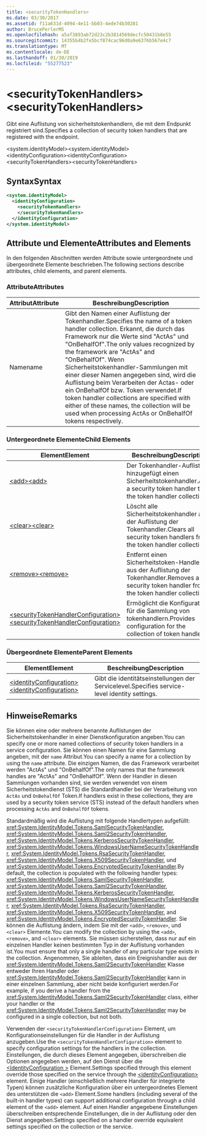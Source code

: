 ```yaml
---
title: <securityTokenHandlers>
ms.date: 03/30/2017
ms.assetid: f11a631d-4094-4e11-bb03-4ede74b30281
author: BrucePerlerMS
ms.openlocfilehash: a5af3893ab72d23c2b3814569decfc50431b8e55
ms.sourcegitcommit: 14355b4b2fe5bcf874cac96d0a9e6376b567e4c7
ms.translationtype: MT
ms.contentlocale: de-DE
ms.lasthandoff: 01/30/2019
ms.locfileid: "55277523"
---
```

# <a name="securitytokenhandlers"></a><span data-ttu-id="a1620-101">\<securityTokenHandlers></span><span class="sxs-lookup"><span data-stu-id="a1620-101">\<securityTokenHandlers></span></span>
<span data-ttu-id="a1620-102">Gibt eine Auflistung von sicherheitstokenhandlern, die mit dem Endpunkt registriert sind.</span><span class="sxs-lookup"><span data-stu-id="a1620-102">Specifies a collection of security token handlers that are registered with the endpoint.</span></span>  
  
 <span data-ttu-id="a1620-103">\<system.identityModel></span><span class="sxs-lookup"><span data-stu-id="a1620-103">\<system.identityModel></span></span>  
<span data-ttu-id="a1620-104">\<identityConfiguration></span><span class="sxs-lookup"><span data-stu-id="a1620-104">\<identityConfiguration></span></span>  
<span data-ttu-id="a1620-105">\<securityTokenHandlers></span><span class="sxs-lookup"><span data-stu-id="a1620-105">\<securityTokenHandlers></span></span>  
  
## <a name="syntax"></a><span data-ttu-id="a1620-106">Syntax</span><span class="sxs-lookup"><span data-stu-id="a1620-106">Syntax</span></span>  
  
```xml  
<system.identityModel>  
  <identityConfiguration>  
    <securityTokenHandlers>  
    </securityTokenHandlers>  
  </identityConfiguration>  
</system.identityModel>  
```  
  
## <a name="attributes-and-elements"></a><span data-ttu-id="a1620-107">Attribute und Elemente</span><span class="sxs-lookup"><span data-stu-id="a1620-107">Attributes and Elements</span></span>  
 <span data-ttu-id="a1620-108">In den folgenden Abschnitten werden Attribute sowie untergeordnete und übergeordnete Elemente beschrieben.</span><span class="sxs-lookup"><span data-stu-id="a1620-108">The following sections describe attributes, child elements, and parent elements.</span></span>  
  
### <a name="attributes"></a><span data-ttu-id="a1620-109">Attribute</span><span class="sxs-lookup"><span data-stu-id="a1620-109">Attributes</span></span>  
  
|<span data-ttu-id="a1620-110">Attribut</span><span class="sxs-lookup"><span data-stu-id="a1620-110">Attribute</span></span>|<span data-ttu-id="a1620-111">Beschreibung</span><span class="sxs-lookup"><span data-stu-id="a1620-111">Description</span></span>|  
|---------------|-----------------|  
|<span data-ttu-id="a1620-112">Name</span><span class="sxs-lookup"><span data-stu-id="a1620-112">name</span></span>|<span data-ttu-id="a1620-113">Gibt den Namen einer Auflistung der Tokenhandler.</span><span class="sxs-lookup"><span data-stu-id="a1620-113">Specifies the name of a token handler collection.</span></span> <span data-ttu-id="a1620-114">Erkannt, die durch das Framework nur die Werte sind "ActAs" und "OnBehalfOf".</span><span class="sxs-lookup"><span data-stu-id="a1620-114">The only values recognized by the framework are "ActAs" and "OnBehalfOf".</span></span> <span data-ttu-id="a1620-115">Wenn Sicherheitstokenhandler-Sammlungen mit einer dieser Namen angegeben sind, wird die Auflistung beim Verarbeiten der Actas- oder ein OnBehalfOf bzw. Token verwendet.</span><span class="sxs-lookup"><span data-stu-id="a1620-115">If token handler collections are specified with either of these names, the collection will be used when processing ActAs or OnBehalfOf tokens respectively.</span></span>|  
  
### <a name="child-elements"></a><span data-ttu-id="a1620-116">Untergeordnete Elemente</span><span class="sxs-lookup"><span data-stu-id="a1620-116">Child Elements</span></span>  
  
|<span data-ttu-id="a1620-117">Element</span><span class="sxs-lookup"><span data-stu-id="a1620-117">Element</span></span>|<span data-ttu-id="a1620-118">Beschreibung</span><span class="sxs-lookup"><span data-stu-id="a1620-118">Description</span></span>|  
|-------------|-----------------|  
|[<span data-ttu-id="a1620-119">\<add></span><span class="sxs-lookup"><span data-stu-id="a1620-119">\<add></span></span>](../../../../../docs/framework/configure-apps/file-schema/windows-identity-foundation/add.md)|<span data-ttu-id="a1620-120">Der Tokenhandler-Auflistung hinzugefügt einen Sicherheitstokenhandler.</span><span class="sxs-lookup"><span data-stu-id="a1620-120">Adds a security token handler to the token handler collection.</span></span>|  
|[<span data-ttu-id="a1620-121">\<clear></span><span class="sxs-lookup"><span data-stu-id="a1620-121">\<clear></span></span>](../../../../../docs/framework/configure-apps/file-schema/windows-identity-foundation/clear.md)|<span data-ttu-id="a1620-122">Löscht alle Sicherheitstokenhandler aus der Auflistung der Tokenhandler.</span><span class="sxs-lookup"><span data-stu-id="a1620-122">Clears all security token handlers from the token handler collection.</span></span>|  
|[<span data-ttu-id="a1620-123">\<remove></span><span class="sxs-lookup"><span data-stu-id="a1620-123">\<remove></span></span>](../../../../../docs/framework/configure-apps/file-schema/windows-identity-foundation/remove.md)|<span data-ttu-id="a1620-124">Entfernt einen Sicherheitstoken-Handler aus der Auflistung der Tokenhandler.</span><span class="sxs-lookup"><span data-stu-id="a1620-124">Removes a security token handler from the token handler collection.</span></span>|  
|[<span data-ttu-id="a1620-125">\<securityTokenHandlerConfiguration></span><span class="sxs-lookup"><span data-stu-id="a1620-125">\<securityTokenHandlerConfiguration></span></span>](../../../../../docs/framework/configure-apps/file-schema/windows-identity-foundation/securitytokenhandlerconfiguration.md)|<span data-ttu-id="a1620-126">Ermöglicht die Konfiguration für die Sammlung von tokenhandlern.</span><span class="sxs-lookup"><span data-stu-id="a1620-126">Provides configuration for the collection of token handlers.</span></span>|  
  
### <a name="parent-elements"></a><span data-ttu-id="a1620-127">Übergeordnete Elemente</span><span class="sxs-lookup"><span data-stu-id="a1620-127">Parent Elements</span></span>  
  
|<span data-ttu-id="a1620-128">Element</span><span class="sxs-lookup"><span data-stu-id="a1620-128">Element</span></span>|<span data-ttu-id="a1620-129">Beschreibung</span><span class="sxs-lookup"><span data-stu-id="a1620-129">Description</span></span>|  
|-------------|-----------------|  
|[<span data-ttu-id="a1620-130">\<identityConfiguration></span><span class="sxs-lookup"><span data-stu-id="a1620-130">\<identityConfiguration></span></span>](../../../../../docs/framework/configure-apps/file-schema/windows-identity-foundation/identityconfiguration.md)|<span data-ttu-id="a1620-131">Gibt die identitätseinstellungen der Servicelevel.</span><span class="sxs-lookup"><span data-stu-id="a1620-131">Specifies service-level identity settings.</span></span>|  
  
## <a name="remarks"></a><span data-ttu-id="a1620-132">Hinweise</span><span class="sxs-lookup"><span data-stu-id="a1620-132">Remarks</span></span>  
 <span data-ttu-id="a1620-133">Sie können eine oder mehrere benannte Auflistungen der Sicherheitstokenhandler in einer Dienstkonfiguration angeben.</span><span class="sxs-lookup"><span data-stu-id="a1620-133">You can specify one or more named collections of security token handlers in a service configuration.</span></span> <span data-ttu-id="a1620-134">Sie können einen Namen für eine Sammlung angeben, mit der `name` Attribut.</span><span class="sxs-lookup"><span data-stu-id="a1620-134">You can specify a name for a collection by using the `name` attribute.</span></span> <span data-ttu-id="a1620-135">Die einzigen Namen, die das Framework verarbeitet werden "ActAs" und "OnBehalfOf".</span><span class="sxs-lookup"><span data-stu-id="a1620-135">The only names that the framework handles are "ActAs" and "OnBehalfOf".</span></span> <span data-ttu-id="a1620-136">Wenn der Handler in diesen Sammlungen vorhanden sind, sie werden verwendet von einem Sicherheitstokendienst (STS) die Standardhandler bei der Verarbeitung von `ActAs` und `OnBehalfOf` Token.</span><span class="sxs-lookup"><span data-stu-id="a1620-136">If handlers exist in these collections, they are used by a security token service (STS) instead of the default handlers when processing `ActAs` and `OnBehalfOf` tokens.</span></span>  
  
 <span data-ttu-id="a1620-137">Standardmäßig wird die Auflistung mit folgende Handlertypen aufgefüllt: <xref:System.IdentityModel.Tokens.SamlSecurityTokenHandler>, <xref:System.IdentityModel.Tokens.Saml2SecurityTokenHandler>, <xref:System.IdentityModel.Tokens.KerberosSecurityTokenHandler>, <xref:System.IdentityModel.Tokens.WindowsUserNameSecurityTokenHandler>, <xref:System.IdentityModel.Tokens.RsaSecurityTokenHandler>, <xref:System.IdentityModel.Tokens.X509SecurityTokenHandler>, und <xref:System.IdentityModel.Tokens.EncryptedSecurityTokenHandler>.</span><span class="sxs-lookup"><span data-stu-id="a1620-137">By default, the collection is populated with the following handler types: <xref:System.IdentityModel.Tokens.SamlSecurityTokenHandler>, <xref:System.IdentityModel.Tokens.Saml2SecurityTokenHandler>, <xref:System.IdentityModel.Tokens.KerberosSecurityTokenHandler>, <xref:System.IdentityModel.Tokens.WindowsUserNameSecurityTokenHandler>, <xref:System.IdentityModel.Tokens.RsaSecurityTokenHandler>, <xref:System.IdentityModel.Tokens.X509SecurityTokenHandler>, and <xref:System.IdentityModel.Tokens.EncryptedSecurityTokenHandler>.</span></span> <span data-ttu-id="a1620-138">Sie können die Auflistung ändern, indem Sie mit der `<add>`, `<remove>`, und `<clear>` Elemente.</span><span class="sxs-lookup"><span data-stu-id="a1620-138">You can modify the collection by using the `<add>`, `<remove>`, and `<clear>` elements.</span></span> <span data-ttu-id="a1620-139">Sie müssen sicherstellen, dass nur auf ein einzelnen Handler keinen bestimmten Typ in der Auflistung vorhanden ist.</span><span class="sxs-lookup"><span data-stu-id="a1620-139">You must ensure that only a single handler of any particular type exists in the collection.</span></span> <span data-ttu-id="a1620-140">Angenommen, Sie ableiten, dass ein Ereignishandler aus der <xref:System.IdentityModel.Tokens.Saml2SecurityTokenHandler> Klasse entweder Ihren Handler oder <xref:System.IdentityModel.Tokens.Saml2SecurityTokenHandler> kann in einer einzelnen Sammlung, aber nicht beide konfiguriert werden.</span><span class="sxs-lookup"><span data-stu-id="a1620-140">For example, if you derive a handler from the <xref:System.IdentityModel.Tokens.Saml2SecurityTokenHandler> class, either your handler or the <xref:System.IdentityModel.Tokens.Saml2SecurityTokenHandler> may be configured in a single collection, but not both.</span></span>  
  
 <span data-ttu-id="a1620-141">Verwenden der `<securityTokenHandlerConfiguration>` Element, um Konfigurationseinstellungen für die Handler in der Auflistung anzugeben.</span><span class="sxs-lookup"><span data-stu-id="a1620-141">Use the `<securityTokenHandlerConfiguration>` element to specify configuration settings for the handlers in the collection.</span></span> <span data-ttu-id="a1620-142">Einstellungen, die durch dieses Element angegeben, überschreiben die Optionen angegeben werden, auf den Dienst über die [ \<IdentityConfiguration >](../../../../../docs/framework/configure-apps/file-schema/windows-identity-foundation/identityconfiguration.md) Element.</span><span class="sxs-lookup"><span data-stu-id="a1620-142">Settings specified through this element override those specified on the service through the [\<identityConfiguration>](../../../../../docs/framework/configure-apps/file-schema/windows-identity-foundation/identityconfiguration.md) element.</span></span> <span data-ttu-id="a1620-143">Einige Handler (einschließlich mehrere Handler für integrierte Typen) können zusätzliche Konfiguration über ein untergeordnetes Element des unterstützen die `<add>` Element.</span><span class="sxs-lookup"><span data-stu-id="a1620-143">Some handlers (including several of the built-in handler types) can support additional configuration through a child element of the `<add>` element.</span></span> <span data-ttu-id="a1620-144">Auf einen Handler angegebene Einstellungen überschreiben entsprechende Einstellungen, die in der Auflistung oder den Dienst angegeben.</span><span class="sxs-lookup"><span data-stu-id="a1620-144">Settings specified on a handler override equivalent settings specified on the collection or the service.</span></span>
